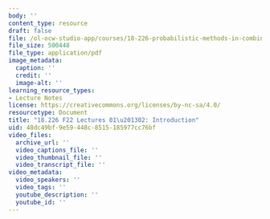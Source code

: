 ```yaml
---
body: ''
content_type: resource
draft: false
file: /ol-ocw-studio-app/courses/18-226-probabilistic-methods-in-combinatorics-fall-2022/mit18_226_f22_lec01-02.pdf
file_size: 500448
file_type: application/pdf
image_metadata:
  caption: ''
  credit: ''
  image-alt: ''
learning_resource_types:
- Lecture Notes
license: https://creativecommons.org/licenses/by-nc-sa/4.0/
resourcetype: Document
title: "18.226 F22 Lectures 01\u201302: Introduction"
uid: 48dc49bf-9e59-448c-8515-185977cc76bf
video_files:
  archive_url: ''
  video_captions_file: ''
  video_thumbnail_file: ''
  video_transcript_file: ''
video_metadata:
  video_speakers: ''
  video_tags: ''
  youtube_description: ''
  youtube_id: ''
---
```

